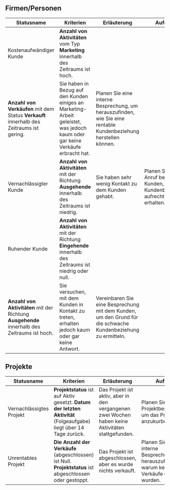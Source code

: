 <!-- markdownlint-disable-file MD041 -->
## Firmen/Personen

| Statusname | Kriterien | Erläuterung | Aufgabe |
|---|---|---|---|
| Kostenaufwändiger Kunde | **Anzahl von Aktivitäten** vom Typ **Marketing** innerhalb des Zeitraums ist hoch.
**Anzahl von Verkäufen** mit dem Status **Verkauft** innerhalb des Zeitraums ist gering. | Sie haben in Bezug auf den Kunden einiges an Marketing-Arbeit geleistet, was jedoch kaum oder gar keine Verkäufe erbracht hat. | Planen Sie eine interne Besprechung, um herauszufinden, wie Sie eine rentable Kundenbeziehung herstellen können. |
| Vernachlässigter Kunde | **Anzahl von Aktivitäten** mit der Richtung **Ausgehende** innerhalb des Zeitraums ist niedrig. | Sie haben sehr wenig Kontakt zu dem Kunden gehabt. | Planen Sie einen Anruf bei dem Kunden, um die Kundenbeziehung aufrecht zu erhalten. |
| Ruhender Kunde | **Anzahl von Aktivitäten** mit der Richtung **Eingehende** innerhalb des Zeitraums ist niedrig oder null.
**Anzahl von Aktivitäten** mit der Richtung **Ausgehende** innerhalb des Zeitraums ist hoch. | Sie versuchen, mit dem Kunden in Kontakt zu treten, erhalten jedoch kaum oder gar keine Antwort. | Vereinbaren Sie eine Besprechung mit dem Kunden, um den Grund für die schwache Kundenbeziehung zu ermitteln. |

## Projekte

| Statusname | Kriterien | Erläuterung | Aufgabe |
|---|---|---|---|
| Vernachlässigtes Projekt | **Projektstatus** ist auf Aktiv gesetzt. **Datum der letzten Aktivität** (Folgeaufgabe) liegt über 14 Tage zurück. | Das Projekt ist aktiv, aber in den vergangenen zwei Wochen haben keine Aktivitäten stattgefunden. | Planen Sie eine Projektbesprechung, um das Projekt anzukurbeln. |
| Unrentables Projekt | **Die Anzahl der Verkäufe** (abgeschlossen) ist Null. **Projektstatus** ist abgeschlossen oder gestoppt. | Das Projekt ist abgeschlossen, aber es wurde nichts verkauft. | Planen Sie eine interne Besprechung, um herauszufinden, warum keine Verkäufe erzielt wurden. |
